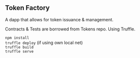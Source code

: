 ## Token Factory

A dapp that allows for token issuance & management.

Contracts & Tests are borrowed from Tokens repo. Using Truffle.

```npm install```   
```truffle deploy``` (if using own local net)   
```truffle build```    
```truffle serve```
